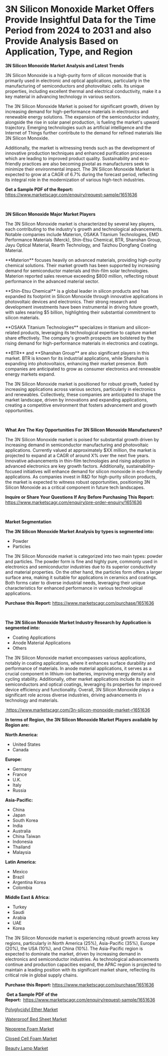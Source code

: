 <p><h1>3N Silicon Monoxide Market Offers Provide Insightful Data for the Time Period from 2024 to 2031 and also Provide Analysis Based on Application, Type, and Region</h1></p><p><strong>3N Silicon Monoxide Market Analysis and Latest Trends</strong></p>
<p><p>3N Silicon Monoxide is a high-purity form of silicon monoxide that is primarily used in electronic and optical applications, particularly in the manufacturing of semiconductors and photovoltaic cells. Its unique properties, including excellent thermal and electrical conductivity, make it a key material in advancing technology in various sectors.</p><p>The 3N Silicon Monoxide Market is poised for significant growth, driven by increasing demand for high-performance materials in electronics and renewable energy solutions. The expansion of the semiconductor industry, alongside the rise in solar panel production, is fueling the market's upward trajectory. Emerging technologies such as artificial intelligence and the Internet of Things further contribute to the demand for refined materials like 3N Silicon Monoxide.</p><p>Additionally, the market is witnessing trends such as the development of innovative production techniques and enhanced purification processes which are leading to improved product quality. Sustainability and eco-friendly practices are also becoming pivotal as manufacturers seek to minimize their environmental impact. The 3N Silicon Monoxide Market is expected to grow at a CAGR of 6.7% during the forecast period, reflecting its integral role in the modernization of various high-tech industries.</p></p>
<p><strong>Get a Sample PDF of the Report:&nbsp;</strong> <a href="https://www.marketscagr.com/enquiry/request-sample/1651636?utm_campaign=1262&utm_medium=2&utm_source=Github&utm_content=ia&utm_term=26092024&utm_id=3n-silicon-monoxide">https://www.marketscagr.com/enquiry/request-sample/1651636</a></p>
<p>&nbsp;</p>
<p><strong>3N Silicon Monoxide Major Market Players</strong></p>
<p><p>The 3N Silicon Monoxide market is characterized by several key players, each contributing to the industry's growth and technological advancements. Notable companies include Materion, OSAKA Titanium Technologies, EMD Performance Materials (Merck), Shin-Etsu Chemical, BTR, Shanshan Group, Jayu Optical Material, Rearth Technology, and Taizhou Dongfang Coating Material.</p><p>**Materion** focuses heavily on advanced materials, providing high-purity chemical solutions. Their market growth has been supported by increasing demand for semiconductor materials and thin-film solar technologies. Materion reported sales revenue exceeding $800 million, reflecting robust performance in the advanced material sector.</p><p>**Shin-Etsu Chemical** is a global leader in silicon products and has expanded its footprint in Silicon Monoxide through innovative applications in photovoltaic devices and electronics. Their strong research and development investments have been instrumental in driving future growth, with sales nearing $5 billion, highlighting their substantial commitment to silicon materials.</p><p>**OSAKA Titanium Technologies** specializes in titanium and silicon-related products, leveraging its technological expertise to capture market share effectively. The company's growth prospects are bolstered by the rising demand for high-performance materials in electronics and coatings. </p><p>**BTR** and **Shanshan Group** are also significant players in this market. BTR is known for its industrial applications, while Shanshan is expanding into photovoltaics, enhancing their market presence. Both companies are anticipated to grow as consumer electronics and renewable energy markets expand.</p><p>The 3N Silicon Monoxide market is positioned for robust growth, fueled by increasing applications across various sectors, particularly in electronics and renewables. Collectively, these companies are anticipated to shape the market landscape, driven by innovations and expanding applications, creating a competitive environment that fosters advancement and growth opportunities.</p></p>
<p>&nbsp;</p>
<p><strong>What Are The Key Opportunities For 3N Silicon Monoxide Manufacturers?</strong></p>
<p><p>The 3N Silicon Monoxide market is poised for substantial growth driven by increasing demand in semiconductor manufacturing and photovoltaic applications. Currently valued at approximately $XX million, the market is projected to expand at a CAGR of around X% over the next five years. Innovative advancements in thin-film technologies and rising adoption in advanced electronics are key growth factors. Additionally, sustainability-focused initiatives will enhance demand for silicon monoxide in eco-friendly applications. As companies invest in R&D for high-purity silicon products, the market is expected to witness robust opportunities, positioning 3N Silicon Monoxide as a critical component in future tech landscapes.</p></p>
<p><strong>Inquire or Share Your Questions If Any Before Purchasing This Report:</strong> <a href="https://www.marketscagr.com/enquiry/pre-order-enquiry/1651636?utm_campaign=1262&utm_medium=2&utm_source=Github&utm_content=ia&utm_term=26092024&utm_id=3n-silicon-monoxide">https://www.marketscagr.com/enquiry/pre-order-enquiry/1651636</a></p>
<p>&nbsp;</p>
<p><strong>Market Segmentation</strong></p>
<p><strong>The 3N Silicon Monoxide Market Analysis by types is segmented into:</strong></p>
<p><ul><li>Powder</li><li>Particles</li></ul></p>
<p><p>The 3N Silicon Monoxide market is categorized into two main types: powder and particles. The powder form is fine and highly pure, commonly used in electronics and semiconductor industries due to its superior conductivity and material properties. On the other hand, the particles form offers a larger surface area, making it suitable for applications in ceramics and coatings. Both forms cater to diverse industrial needs, leveraging their unique characteristics for enhanced performance in various technological applications.</p></p>
<p><strong>Purchase this Report:&nbsp;</strong><a href="https://www.marketscagr.com/purchase/1651636?utm_campaign=1262&utm_medium=2&utm_source=Github&utm_content=ia&utm_term=26092024&utm_id=3n-silicon-monoxide">https://www.marketscagr.com/purchase/1651636</a></p>
<p>&nbsp;</p>
<p><strong>The 3N Silicon Monoxide Market Industry Research by Application is segmented into:</strong></p>
<p><ul><li>Coating Applications</li><li>Anode Material Applications</li><li>Others</li></ul></p>
<p><p>The 3N Silicon Monoxide market encompasses various applications, notably in coating applications, where it enhances surface durability and performance of materials. In anode material applications, it serves as a crucial component in lithium-ion batteries, improving energy density and cycling stability. Additionally, other market applications include its use in semiconductors and optical coatings, leveraging its properties for improved device efficiency and functionality. Overall, 3N Silicon Monoxide plays a significant role across diverse industries, driving advancements in technology and materials.</p></p>
<p><a href="https://www.marketscagr.com/3n-silicon-monoxide-market-r1651636?utm_campaign=1262&utm_medium=2&utm_source=Github&utm_content=ia&utm_term=26092024&utm_id=3n-silicon-monoxide">&nbsp;https://www.marketscagr.com/3n-silicon-monoxide-market-r1651636</a></p>
<p><strong>In terms of Region, the 3N Silicon Monoxide Market Players available by Region are:</strong></p>
<p>
    <p> <strong> North America: </strong>
        <ul>
            <li>United States</li>
            <li>Canada</li>
        </ul>
        </p> 
    <p> <strong> Europe: </strong>
        <ul>
            <li>Germany</li>
            <li>France</li>
            <li>U.K.</li>
            <li>Italy</li>
            <li>Russia</li>
        </ul>
        </p> 
    <p> <strong> Asia-Pacific: </strong>
        <ul>
            <li>China</li>
            <li>Japan</li>
            <li>South Korea</li>
            <li>India</li>
            <li>Australia</li>
            <li>China Taiwan</li>
            <li>Indonesia</li>
            <li>Thailand</li>
            <li>Malaysia</li>
        </ul>
        </p> 
    <p> <strong> Latin America: </strong>
        <ul>
            <li>Mexico</li>
            <li>Brazil</li>
            <li>Argentina Korea</li>
            <li>Colombia</li>
        </ul>
        </p> 
    <p> <strong> Middle East & Africa: </strong>
        <ul>
            <li>Turkey</li>
            <li>Saudi</li>
            <li>Arabia</li>
            <li>UAE</li>
            <li>Korea</li>
        </ul>
    </p>
    </p>
<p><p>The 3N Silicon Monoxide market is experiencing robust growth across key regions, particularly in North America (25%), Asia-Pacific (35%), Europe (20%), the USA (10%), and China (10%). The Asia-Pacific region is expected to dominate the market, driven by increasing demand in electronics and semiconductor industries. As technological advancements continue and production capacities expand, the APAC region is projected to maintain a leading position with its significant market share, reflecting its critical role in global supply chains.</p></p>
<p><strong>Purchase this Report: </strong><a href="https://www.marketscagr.com/purchase/1651636?utm_campaign=1262&utm_medium=2&utm_source=Github&utm_content=ia&utm_term=26092024&utm_id=3n-silicon-monoxide">https://www.marketscagr.com/purchase/1651636</a></p>
<p>&nbsp;<strong>Get a Sample PDF of the Report:&nbsp;&nbsp;</strong><a href="https://www.marketscagr.com/enquiry/request-sample/1651636?utm_campaign=1262&utm_medium=2&utm_source=Github&utm_content=ia&utm_term=26092024&utm_id=3n-silicon-monoxide">https://www.marketscagr.com/enquiry/request-sample/1651636</a></p>
<p><strong></strong></p>
<p><p><a href="https://www.linkedin.com/pulse/polyglycidyl-ether-industry-analysis-report-its-market-size-6ktjf?utm_campaign=1262&utm_medium=2&utm_source=Github&utm_content=ia&utm_term=26092024&utm_id=3n-silicon-monoxide">Polyglycidyl Ether Market</a></p><p><a href="https://issuu.com/reportprime-2/docs/waterproof-bed-sheet-market-size-20_d8c9e6cde3639d?utm_campaign=1262&utm_medium=2&utm_source=Github&utm_content=ia&utm_term=26092024&utm_id=3n-silicon-monoxide">Waterproof Bed Sheet Market</a></p><p><a href="https://www.linkedin.com/pulse/neoprene-foam-market-global-regional-analysis-focus-end-user-hnlsc?utm_campaign=1262&utm_medium=2&utm_source=Github&utm_content=ia&utm_term=26092024&utm_id=3n-silicon-monoxide">Neoprene Foam Market</a></p><p><a href="https://www.linkedin.com/pulse/in-depth-analysis-global-closed-cell-foam-market-scope-llb8c?utm_campaign=1262&utm_medium=2&utm_source=Github&utm_content=ia&utm_term=26092024&utm_id=3n-silicon-monoxide">Closed Cell Foam Market</a></p><p><a href="https://issuu.com/reportprime-2/docs/beauty-lamp-market-size-2030.pptx_bd3d654276c18c?utm_campaign=1262&utm_medium=2&utm_source=Github&utm_content=ia&utm_term=26092024&utm_id=3n-silicon-monoxide">Beauty Lamp Market</a></p></p>